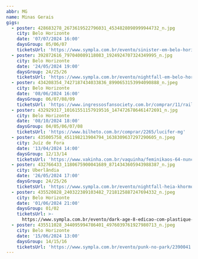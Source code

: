 ```yaml
---
abbr: MG
name: Minas Gerais
gigs:
  - poster: 428683278_2673619522796031_4534828098999944732_n.jpg
    city: Belo Horizonte
    date: '07/07/2024 16:00'
    daysGroup: 05/06/07
    ticketsUrl: 'https://www.sympla.com.br/evento/sinister-em-belo-horizonte/2350307'
  - poster: 392872616_797040089118083_1924924707324349995_n.jpg
    city: Belo Horizonte
    date: '24/05/2024 19:00'
    daysGroup: 24/25/26
    ticketsUrl: 'https://www.sympla.com.br/evento/nightfall-em-belo-horizonte/2347608'
  - poster: 434208354_7427187434033836_8990653153994090888_n.jpeg
    city: Belo Horizonte
    date: '08/06/2024 16:00'
    daysGroup: 06/07/08/09
    ticketsUrl: 'https://www.ingressosfansociety.com.br/comprar/11/rails-of-hell-666'
  - poster: 432929317_10161551157919516_1474726786461472691_n.jpg
    city: Belo Horizonte
    date: '08/10/2024 18:00'
    daysGroup: 04/05/06/07/08
    ticketsUrl: 'https://www.bilheto.com.br/comprar/2265/lucifer-mg'
  - poster: 435005758_451198213904794_1638309637297290605_n.jpeg
    city: Juíz de Fora
    date: '13/04/2024 14:00'
    daysGroup: 12/13/14
    ticketsUrl: 'https://www.vakinha.com.br/vaquinha/feminikaos-64-nunca-mais'
  - poster: 432766433_1180675900041689_8714343605943988387_n.jpg
    city: Uberlândia
    date: '26/05/2024 17:00'
    daysGroup: 24/25/26
    ticketsUrl: 'https://www.sympla.com.br/evento/nightfall-heia-khormoundeggom/2391583'
  - poster: 435520828_240322389103482_7218125887247694332_n.jpeg
    city: Belo Horizonte
    date: '01/06/2024 21:00'
    daysGroup: 01/02
    ticketsUrl: >-
      https://www.sympla.com.br/evento/dark-age-8-edicao-com-plastique-noir-mais-djs-stark-e-brainiak/2406002
  - poster: 435511028_344095994786401_4976039761927980713_n.jpeg
    city: Belo Horizonte
    date: '15/06/2024 13:00'
    daysGroup: 14/15/16
    ticketsUrl: 'https://www.sympla.com.br/evento/punk-no-park/2390041'
---
```


